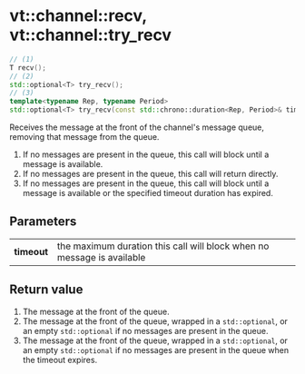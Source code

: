 vt::channel::recv, vt::channel::try_recv
========================================

```c++
// (1)
T recv();
// (2)
std::optional<T> try_recv();
// (3)
template<typename Rep, typename Period>
std::optional<T> try_recv(const std::chrono::duration<Rep, Period>& timeout);
```

Receives the message at the front of the channel's message queue, removing that message from the queue.

1. If no messages are present in the queue, this call will block until a message is available.
2. If no messages are present in the queue, this call will return directly.
3. If no messages are present in the queue, this call will block until a message is available or the specified timeout duration has expired.

Parameters
----------

|||
----------- | -----------------------------------------------------------------
**timeout** | the maximum duration this call will block when no message is available

Return value
------------

1. The message at the front of the queue.
2. The message at the front of the queue, wrapped in a `std::optional`, or an empty `std::optional` if no messages are present in the queue.
3. The message at the front of the queue, wrapped in a `std::optional`, or an empty `std::optional` if no messages are present in the queue when the timeout expires.
